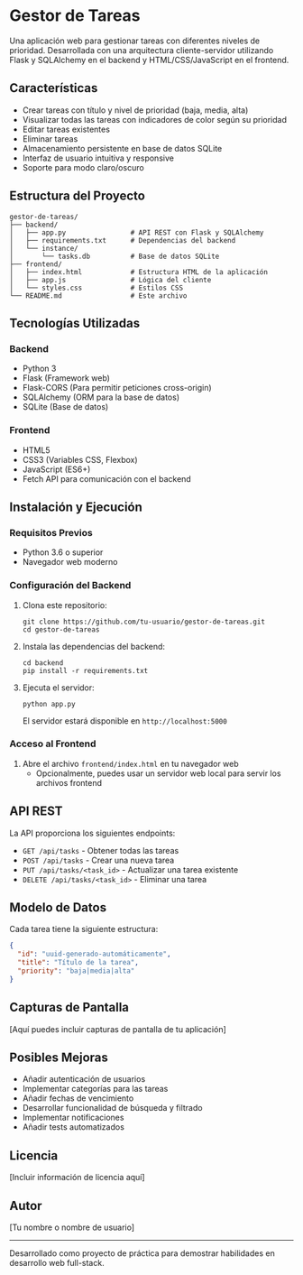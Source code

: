 # Gestor de Tareas

Una aplicación web para gestionar tareas con diferentes niveles de prioridad. Desarrollada con una arquitectura cliente-servidor utilizando Flask y SQLAlchemy en el backend y HTML/CSS/JavaScript en el frontend.

## Características

- Crear tareas con título y nivel de prioridad (baja, media, alta)
- Visualizar todas las tareas con indicadores de color según su prioridad
- Editar tareas existentes
- Eliminar tareas
- Almacenamiento persistente en base de datos SQLite
- Interfaz de usuario intuitiva y responsive
- Soporte para modo claro/oscuro

## Estructura del Proyecto

```
gestor-de-tareas/
├── backend/
│   ├── app.py                # API REST con Flask y SQLAlchemy
│   ├── requirements.txt      # Dependencias del backend
│   └── instance/
│       └── tasks.db          # Base de datos SQLite
├── frontend/
│   ├── index.html            # Estructura HTML de la aplicación
│   ├── app.js                # Lógica del cliente
│   └── styles.css            # Estilos CSS
└── README.md                 # Este archivo
```

## Tecnologías Utilizadas

### Backend
- Python 3
- Flask (Framework web)
- Flask-CORS (Para permitir peticiones cross-origin)
- SQLAlchemy (ORM para la base de datos)
- SQLite (Base de datos)

### Frontend
- HTML5
- CSS3 (Variables CSS, Flexbox)
- JavaScript (ES6+)
- Fetch API para comunicación con el backend

## Instalación y Ejecución

### Requisitos Previos
- Python 3.6 o superior
- Navegador web moderno

### Configuración del Backend

1. Clona este repositorio:
   ```
   git clone https://github.com/tu-usuario/gestor-de-tareas.git
   cd gestor-de-tareas
   ```

2. Instala las dependencias del backend:
   ```
   cd backend
   pip install -r requirements.txt
   ```

3. Ejecuta el servidor:
   ```
   python app.py
   ```
   El servidor estará disponible en `http://localhost:5000`

### Acceso al Frontend

1. Abre el archivo `frontend/index.html` en tu navegador web
   - Opcionalmente, puedes usar un servidor web local para servir los archivos frontend

## API REST

La API proporciona los siguientes endpoints:

- `GET /api/tasks` - Obtener todas las tareas
- `POST /api/tasks` - Crear una nueva tarea
- `PUT /api/tasks/<task_id>` - Actualizar una tarea existente
- `DELETE /api/tasks/<task_id>` - Eliminar una tarea

## Modelo de Datos

Cada tarea tiene la siguiente estructura:

```json
{
  "id": "uuid-generado-automáticamente",
  "title": "Título de la tarea",
  "priority": "baja|media|alta"
}
```

## Capturas de Pantalla

[Aquí puedes incluir capturas de pantalla de tu aplicación]

## Posibles Mejoras

- Añadir autenticación de usuarios
- Implementar categorías para las tareas
- Añadir fechas de vencimiento
- Desarrollar funcionalidad de búsqueda y filtrado
- Implementar notificaciones
- Añadir tests automatizados

## Licencia

[Incluir información de licencia aquí]

## Autor

[Tu nombre o nombre de usuario]

---

Desarrollado como proyecto de práctica para demostrar habilidades en desarrollo web full-stack.